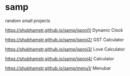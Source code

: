 # samp
random small projects

https://shubhamstr.github.io/samp/jsproj1/ Dynamic Clock

https://shubhamstr.github.io/samp/jsproj2/ GST Calculator

https://shubhamstr.github.io/samp/jsproj3/ Love Calculator

https://shubhamstr.github.io/samp/jsproj4/ Calculator

https://shubhamstr.github.io/samp/menu1/ Menubar
